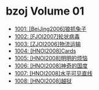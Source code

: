 # bzoj Volume 01

- [1001: [BeiJing2006]狼抓兔子](/editorials/bzoj/vol-01/1001.md)
- [1002: [FJOI2007]轮状病毒](/editorials/bzoj/vol-01/1002.md)
- [1003: [ZJOI2006]物流运输](/editorials/bzoj/vol-01/1003.md)
- [1004: [HNOI2008]Cards](/editorials/bzoj/vol-01/1004.md)
- [1005: [HNOI2008]明明的烦恼](/editorials/bzoj/vol-01/1005.md)
- [1006: [HNOI2008]神奇的国度](/editorials/bzoj/vol-01/1006.md)
- [1007: [HNOI2008]水平可见直线](/editorials/bzoj/vol-01/1007.md)
- [1008: [HNOI2008]越狱](/editorials/bzoj/vol-01/1008.md)
